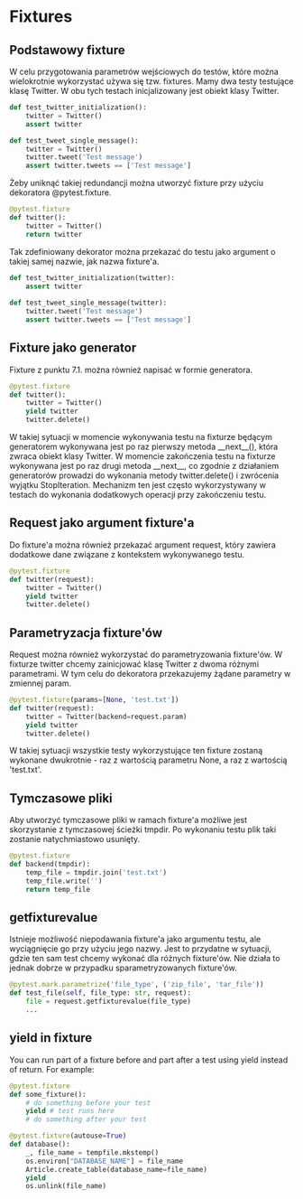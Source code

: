 # Fixtures
## Podstawowy fixture
W celu przygotowania parametrów wejściowych do testów, które można wielokrotnie wykorzystać używa się tzw. fixtures. 
Mamy dwa testy testujące klasę Twitter. W obu tych testach inicjalizowany jest obiekt klasy Twitter.
```python
def test_twitter_initialization():
	twitter = Twitter()
    assert twitter

def test_tweet_single_message():  
    twitter = Twitter()  
    twitter.tweet('Test message')  
    assert twitter.tweets == ['Test message']
```
Żeby uniknąć takiej redundancji można utworzyć fixture przy użyciu dekoratora @pytest.fixture.
```python
@pytest.fixture  
def twitter():  
    twitter = Twitter()  
    return twitter
```
Tak zdefiniowany dekorator można przekazać do testu jako argument o takiej samej nazwie, jak nazwa fixture'a.
```python
def test_twitter_initialization(twitter):  
    assert twitter  
  
def test_tweet_single_message(twitter):  
    twitter.tweet('Test message')  
    assert twitter.tweets == ['Test message']
```
## Fixture jako generator
Fixture z punktu 7.1. można również napisać w formie generatora.
```python
@pytest.fixture  
def twitter():  
    twitter = Twitter()  
    yield twitter  
    twitter.delete()
```
W takiej sytuacji w momencie wykonywania testu na fixturze będącym generatorem wykonywana jest po raz pierwszy metoda \_\_next\_\_(), która zwraca obiekt klasy Twitter. W momencie zakończenia testu na fixturze wykonywana jest po raz drugi metoda \_\_next\_\_, co zgodnie z działaniem generatorów prowadzi do wykonania metody twitter.delete() i zwrócenia wyjątku StopIteration. Mechanizm ten jest często wykorzystywany w testach do wykonania dodatkowych operacji przy zakończeniu testu.
## Request jako argument fixture'a
Do fixture'a można również przekazać argument request, który zawiera dodatkowe dane związane z kontekstem wykonywanego testu.
```python
@pytest.fixture  
def twitter(request):  
    twitter = Twitter()  
    yield twitter  
    twitter.delete()
```
## Parametryzacja fixture'ów
Request można również wykorzystać do parametryzowania fixture'ów. W fixturze twitter chcemy zainicjować klasę Twitter z dwoma różnymi parametrami. W tym celu do dekoratora przekazujemy żądane parametry w zmiennej param.
```python
@pytest.fixture(params=[None, 'test.txt'])  
def twitter(request):  
    twitter = Twitter(backend=request.param)  
    yield twitter  
    twitter.delete()
```
W takiej sytuacji wszystkie testy wykorzystujące ten fixture zostaną wykonane dwukrotnie - raz z wartością parametru None, a raz z wartością 'test.txt'.
## Tymczasowe pliki
Aby utworzyć tymczasowe pliki w ramach fixture'a możliwe jest skorzystanie z tymczasowej ścieżki tmpdir. Po wykonaniu testu plik taki zostanie natychmiastowo usunięty.
```python
@pytest.fixture  
def backend(tmpdir):  
    temp_file = tmpdir.join('test.txt')  
    temp_file.write('')  
    return temp_file
```
## getfixturevalue
Istnieje możliwość niepodawania fixture'a jako argumentu testu, ale wyciągnięcie go przy użyciu jego nazwy. Jest to przydatne w sytuacji, gdzie ten sam test chcemy wykonać dla różnych fixture'ów. Nie działa to jednak dobrze w przypadku sparametryzowanych fixture'ów.
```python
@pytest.mark.parametrize('file_type', ('zip_file', 'tar_file'))
def test_file(self, file_type: str, request):
	file = request.getfixturevalue(file_type)
	...
```
## yield in fixture

You can run part of a fixture before and part after a test using yield instead of return. For example:
```python
@pytest.fixture
def some_fixture():
    # do something before your test
    yield # test runs here
    # do something after your test
```

```python
@pytest.fixture(autouse=True)
def database():
    _, file_name = tempfile.mkstemp()
    os.environ["DATABASE_NAME"] = file_name
    Article.create_table(database_name=file_name)
    yield
    os.unlink(file_name)
```
